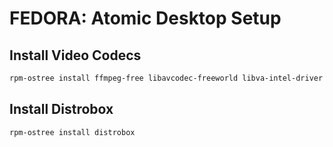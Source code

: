 # FEDORA: Atomic Desktop Setup

## Install Video Codecs

```bash
rpm-ostree install ffmpeg-free libavcodec-freeworld libva-intel-driver
```

## Install Distrobox

```bash
rpm-ostree install distrobox
```
